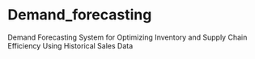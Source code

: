 # Demand_forecasting
Demand Forecasting System for Optimizing Inventory and Supply Chain Efficiency Using  Historical Sales Data
